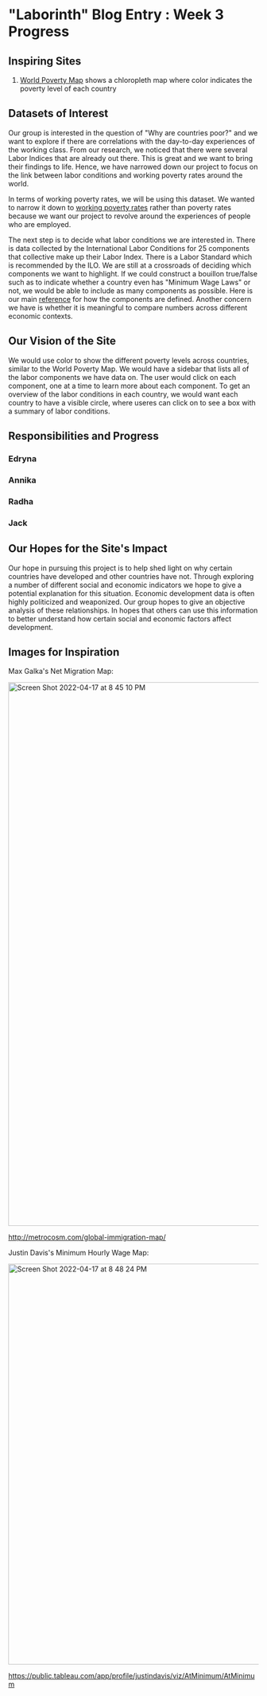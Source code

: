 # "Laborinth" Blog Entry : Week 3 Progress #

## Inspiring Sites 
1. [World Poverty Map](https://worldpoverty.io/map) shows a chloropleth map where color indicates the poverty level of each country 

## Datasets of Interest
Our group is interested in the question of "Why are countries poor?" and we want to explore if there are correlations with the day-to-day experiences of the working class. From our research, we noticed that there were several Labor Indices that are already out there. This is great and we want to bring their findings to life. Hence, we have narrowed down our project to focus on the link between labor conditions and working poverty rates around the world. 

In terms of working poverty rates, we will be using this dataset. We wanted to narrow it down to [working poverty rates](https://www.ilo.org/shinyapps/bulkexplorer22/?lang=en&segment=indicator&id=EMP_2EMP_SEX_AGE_CLA_NB_A)  rather than poverty rates because we want our project to revolve around the experiences of people who are employed. 

The next step is to decide what labor conditions we are interested in. There is data collected by the International Labor Conditions for 25 components that collective make up their Labor Index. There is a Labor Standard which is recommended by the ILO. We are still at a crossroads of deciding which components we want to highlight. If we could construct a bouillon true/false such as to indicate whether a country even has "Minimum Wage Laws" or not, we would be able to include as many components as possible. Here is our main [reference](https://www.ilo.org/wcmsp5/groups/public/---ed_norm/---normes/documents/publication/wcms_672549.pdf) for how the components are defined. Another concern we have is whether it is meaningful to compare numbers across different economic contexts. 

## Our Vision of the Site
We would use color to show the different poverty levels across countries, similar to the World Poverty Map. We would have a sidebar that lists all of the labor components we have data on. The user would click on each component, one at a time to learn more about each component. To get an overview of the labor conditions in each country, we would want each country to have a visible circle, where useres can click on to see a box with a summary of labor conditions.

## Responsibilities and Progress 
### Edryna 

### Annika 

### Radha

### Jack

## Our Hopes for the Site's Impact

Our hope in pursuing this project is to help shed light on why certain countries have developed and other countries have not. Through exploring a number of different social and economic indicators we hope to give a potential explanation for this situation. Economic development data is often highly politicized and weaponized. Our group hopes to give an objective analysis of these relationships. In hopes that others can use this information to better understand how certain social and economic factors affect development.

## Images for Inspiration

Max Galka's Net Migration Map:

<img width="1092" alt="Screen Shot 2022-04-17 at 8 45 10 PM" src="https://user-images.githubusercontent.com/97418760/163751286-a1f50153-5fd7-446d-98e6-cfc1080510ec.png">

http://metrocosm.com/global-immigration-map/


Justin Davis's Minimum Hourly Wage Map:

<img width="805" alt="Screen Shot 2022-04-17 at 8 48 24 PM" src="https://user-images.githubusercontent.com/97418760/163751588-40f984fc-2229-4513-ad2d-178b59f32b66.png">

https://public.tableau.com/app/profile/justindavis/viz/AtMinimum/AtMinimum


